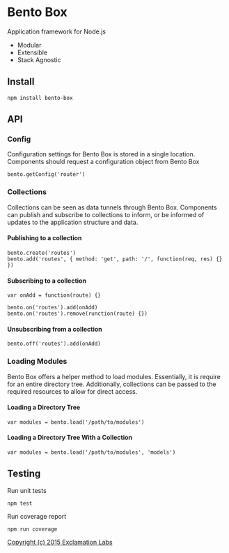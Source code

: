 Bento Box
=========

Application framework for Node.js

- Modular
- Extensible
- Stack Agnostic

## Install

```
npm install bento-box
```

## API

### Config

Configuration settings for Bento Box is stored in a single location.
Components should request a configuration object from Bento Box

```
bento.getConfig('router')
```

### Collections

Collections can be seen as data tunnels through Bento Box. Components can
publish and subscribe to collections to inform, or be informed of updates
to the application structure and data.

#### Publishing to a collection

```
bento.create('routes')
bento.add('routes', { method: 'get', path: '/', function(req, res) {} })
```

#### Subscribing to a collection

```
var onAdd = function(route) {}

bento.on('routes').add(onAdd)
bento.on('routes').remove(runction(route) {})
```

#### Unsubscribing from a collection

```
bento.off('routes').add(onAdd)
```

### Loading Modules

Bento Box offers a helper method to load modules. Essentially, it is
require for an entire directory tree. Additionally, collections can
be passed to the required resources to allow for direct access.

#### Loading a Directory Tree

```
var modules = bento.load('/path/to/modules')
```

#### Loading a Directory Tree With a Collection

```
var modules = bento.load('/path/to/modules', 'models')
```

## Testing

Run unit tests
```
npm test 
```

Run coverage report
```
npm run coverage
```

[Copyright (c) 2015 Exclamation Labs](LICENSE.md)